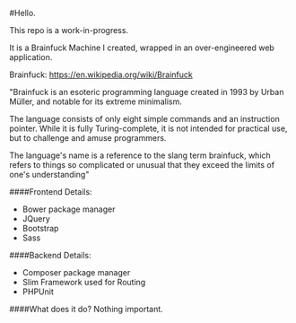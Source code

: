 #Hello.

This repo is a work-in-progress.

It is a Brainfuck Machine I created, wrapped in an over-engineered
web application.

Brainfuck:
https://en.wikipedia.org/wiki/Brainfuck

"Brainfuck is an esoteric programming language created in 1993 by Urban Müller, and notable for its extreme minimalism.

The language consists of only eight simple commands and an instruction pointer. While it is fully Turing-complete, it is not intended for practical use, but to challenge and amuse programmers.

 The language's name is a reference to the slang term brainfuck, which refers to things so complicated or unusual that they exceed the limits of one's understanding"

####Frontend Details:
* Bower package manager
* JQuery
* Bootstrap
* Sass

####Backend Details:
* Composer package manager
* Slim Framework used for Routing
* PHPUnit

####What does it do?
Nothing important.
